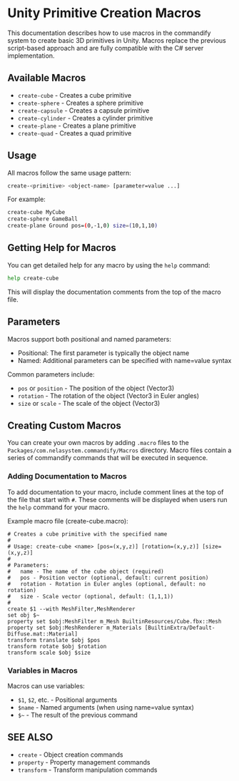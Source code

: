 # Unity Primitive Creation Macros

This documentation describes how to use macros in the commandify system to create basic 3D primitives in Unity. Macros replace the previous script-based approach and are fully compatible with the C# server implementation.

## Available Macros

- `create-cube` - Creates a cube primitive
- `create-sphere` - Creates a sphere primitive
- `create-capsule` - Creates a capsule primitive
- `create-cylinder` - Creates a cylinder primitive
- `create-plane` - Creates a plane primitive
- `create-quad` - Creates a quad primitive

## Usage

All macros follow the same usage pattern:

```bash
create-<primitive> <object-name> [parameter=value ...]
```

For example:
```bash
create-cube MyCube
create-sphere GameBall
create-plane Ground pos=(0,-1,0) size=(10,1,10)
```

## Getting Help for Macros

You can get detailed help for any macro by using the `help` command:

```bash
help create-cube
```

This will display the documentation comments from the top of the macro file.

## Parameters

Macros support both positional and named parameters:

- Positional: The first parameter is typically the object name
- Named: Additional parameters can be specified with name=value syntax

Common parameters include:
- `pos` or `position` - The position of the object (Vector3)
- `rotation` - The rotation of the object (Vector3 in Euler angles)
- `size` or `scale` - The scale of the object (Vector3)

## Creating Custom Macros

You can create your own macros by adding `.macro` files to the `Packages/com.nelasystem.commandify/Macros` directory. Macro files contain a series of commandify commands that will be executed in sequence.

### Adding Documentation to Macros

To add documentation to your macro, include comment lines at the top of the file that start with `#`. These comments will be displayed when users run the `help` command for your macro.

Example macro file (create-cube.macro):
```
# Creates a cube primitive with the specified name
# 
# Usage: create-cube <name> [pos=(x,y,z)] [rotation=(x,y,z)] [size=(x,y,z)]
#
# Parameters:
#   name - The name of the cube object (required)
#   pos - Position vector (optional, default: current position)
#   rotation - Rotation in Euler angles (optional, default: no rotation)
#   size - Scale vector (optional, default: (1,1,1))
#
create $1 --with MeshFilter,MeshRenderer
set obj $~
property set $obj:MeshFilter m_Mesh BuiltinResources/Cube.fbx::Mesh
property set $obj:MeshRenderer m_Materials [BuiltinExtra/Default-Diffuse.mat::Material]
transform translate $obj $pos
transform rotate $obj $rotation
transform scale $obj $size
```

### Variables in Macros

Macros can use variables:
- `$1`, `$2`, etc. - Positional arguments
- `$name` - Named arguments (when using name=value syntax)
- `$~` - The result of the previous command

## SEE ALSO
- `create` - Object creation commands
- `property` - Property management commands
- `transform` - Transform manipulation commands
